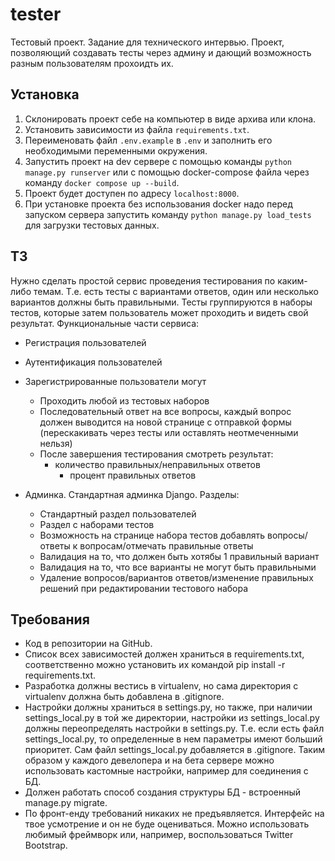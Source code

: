 # tester

Тестовый проект. Задание для технического интервью. Проект, позволяющий создавать тесты через админу и дающий возможность разным пользователям прохоидть их.

## Установка

1) Склонировать проект себе на компьютер в виде архива или клона.
2) Установить зависимости из файла `requirements.txt`.
3) Переименовать файл `.env.example` в `.env` и заполнить его необходимыми переменными окружения.
4) Запустить проект на dev сервере с помощью команды `python manage.py runserver` или с помощью docker-compose файла через команду `docker compose up --build`.
5) Проект будет доступен по адресу `localhost:8000`.
6) При установке проекта без использования docker надо перед запуском сервера запустить команду `python manage.py load_tests` для загрузки тестовых данных. 

## ТЗ

Нужно сделать простой сервис проведения тестирования по каким-либо темам. Т.е. есть тесты с вариантами ответов, один или несколько вариантов должны быть правильными. Тесты группируются в наборы тестов, которые затем пользователь может проходить и видеть свой результат.
Функциональные части сервиса:

* Регистрация пользователей
* Аутентификация пользователей
* Зарегистрированные пользователи могут
    * Проходить любой из тестовых наборов
    * Последовательный ответ на все вопросы, каждый вопрос должен выводится на новой странице с отправкой формы (перескакивать через тесты или оставлять неотмеченными нельзя)
    * После завершения тестирования смотреть результат:
      * количество правильных/неправильных ответов
        * процент правильных ответов



* Админка. Стандартная админка Django. Разделы:
    * Стандартный раздел пользователей
    * Раздел с наборами тестов
    * Возможность на странице набора тестов добавлять вопросы/ответы к вопросам/отмечать правильные ответы
    * Валидация на то, что должен быть хотябы 1 правильный вариант
    * Валидация на то, что все варианты не могут быть правильными
    * Удаление вопросов/вариантов ответов/изменение правильных решений при редактировании тестового набора


## Требования

* Код в репозитории на GitHub.
* Список всех зависимостей должен храниться в requirements.txt, соответственно можно установить их командой pip install -r requirements.txt.
* Разработка должны вестись в virtualenv, но сама директория с virtualenv должна быть добавлена в .gitignore.
* Настройки должны храниться в settings.py, но также, при наличии settings_local.py в той же директории, настройки из settings_local.py должны переопределять настройки в settings.py. Т.е. если есть файл settings_local.py, то определенные в нем параметры имеют больший приоритет. Сам файл settings_local.py добавляется в .gitignore. Таким образом у каждого девелопера и на бета сервере можно использовать кастомные настройки, например для соединения с БД.
* Должен работать способ создания структуры БД - встроенный manage.py migrate.
* По фронт-енду требований никаких не предъявляется. Интерфейс на твое усмотрение и он не буде оцениваться. Можно использовать любимый фреймворк или, например, воспользоваться Twitter Bootstrap.